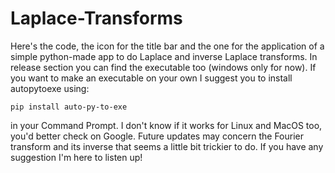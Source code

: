 # Laplace-Transforms
Here's the code, the icon for the title bar and the one for the application of a simple python-made app to do Laplace and inverse Laplace transforms. 
In release section you can find the executable too (windows only for now).
If you want to make an executable on your own I suggest you to install autopytoexe using:
```
pip install auto-py-to-exe
```
in your Command Prompt.
I don't know if it works for Linux and MacOS too, you'd better check on Google.
Future updates may concern the Fourier transform and its inverse that seems a little bit trickier to do.
If you have any suggestion I'm here to listen up!
